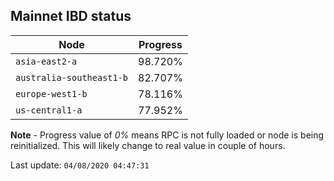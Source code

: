 ## **Mainnet** IBD status


Node | Progress
--- | ---
`asia-east2-a` | 98.720%
`australia-southeast1-b` | 82.707%
`europe-west1-b` | 78.116%
`us-central1-a` | 77.952%


**Note** - Progress value of *0%* means RPC is not fully loaded or node is being reinitialized. This will likely change to real value in couple of hours.


Last update: `04/08/2020 04:47:31`
